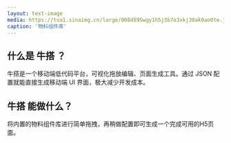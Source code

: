 ```yaml
---
layout: text-image
media: https://tva1.sinaimg.cn/large/008d89Swgy1h5j3b7o3xkj30ak0ao0te.jpg
caption: '物料组件库'
---
```


## 什么是 牛搭 ？

牛搭是一个移动端低代码平台，可视化拖放编辑、页面生成工具。通过 JSON 配置就能直接生成移动端 UI 界面，极大减少开发成本。

## 牛搭 能做什么？

将内置的物料组件库进行简单拖拽，再稍做配置即可生成一个完成可用的H5页面。
